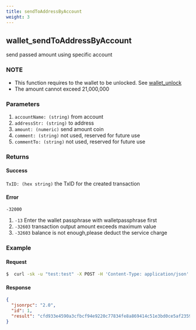 ```yaml
---
title: sendToAddressByAccount
weight: 3
---
```


## wallet_sendToAddressByAccount 
send passed amount using specific account

### NOTE
* This function requires to the wallet to be unlocked.  See [wallet_unlock](../wallet_unlock/)
* The amount cannot exceed 21,000,000

### Parameters
1. `accountName: (string)` from account
2. `addressStr: (string)` to address
3. `amount: (numeric)` send amount coin
4. `comment: (string)` not used, reserved for future use
5. `commentTo: (string)`  not used, reserved for future use

### Returns
#### Success
`TxID: (hex string)` the TxID for the created transaction

#### Error 
`-32000` 
1. `-13` Enter the wallet passphrase with walletpassphrase first
2. `-32603` transaction output amount exceeds maximum value
3. `-32603` balance is not enough,please deduct the service charge


### Example
#### Request
```sh
$  curl -sk -u "test:test" -X POST -H 'Content-Type: application/json' --data '{"jsonrpc":"1.0","method":"wallet_sendToAddressByAccount","params":["test", "Tmb1dCAB8ixNC6d2VtdCYZuhXBVPbnRVi7y", 0.999, "", ""],"id":1}' http://127.0.0.1:8130/api |jq .
```
#### Response

```json
{
  "jsonrpc": "2.0",
  "id": 1,
  "result": "cfd933e4590a3cfbcf94e9220c77834fe8a869414c51e3bd0ce5af23592e80f9"
}
```

